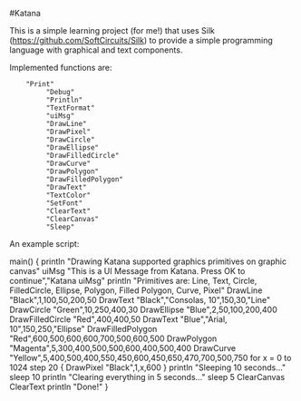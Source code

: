 #Katana

This is a simple learning project (for me!) that uses Silk (https://github.com/SoftCircuits/Silk) to provide a simple programming language with graphical and text components.

Implemented functions are:

	    "Print"
             "Debug"
             "Println"
             "TextFormat"
             "uiMsg"
             "DrawLine"
             "DrawPixel"
             "DrawCircle"
             "DrawEllipse"
             "DrawFilledCircle"
             "DrawCurve"
             "DrawPolygon"
             "DrawFilledPolygon"
             "DrawText"
             "TextColor"
             "SetFont"
             "ClearText"
             "ClearCanvas"
             "Sleep"


An example script:

main()
{
	println "Drawing Katana supported graphics primitives on graphic canvas"
	uiMsg "This is a UI Message from Katana. Press OK to continue","Katana uiMsg"
	println "Primitives are: Line, Text, Circle, FilledCircle, Ellipse, Polygon, Filled Polygon, Curve, Pixel"
	DrawLine "Black",1,100,50,200,50
	DrawText "Black","Consolas, 10",150,30,"Line"
	DrawCircle "Green",10,250,400,30
	DrawEllipse "Blue",2,50,100,200,400
	DrawFilledCircle "Red",400,400,50
	DrawText "Blue","Arial, 10",150,250,"Ellipse"
	DrawFilledPolygon "Red",600,500,600,600,700,500,600,500
	DrawPolygon "Magenta",5,300,400,500,500,600,400,500,400
	DrawCurve "Yellow",5,400,500,400,550,450,600,450,650,470,700,500,750
	for x = 0 to 1024 step 20
	{
	 DrawPixel "Black",1,x,600
	}
	println "Sleeping 10 seconds..."
	sleep 10
	println "Clearing everything in 5 seconds..."
	sleep 5
	ClearCanvas
	ClearText
	println "Done!"
}

